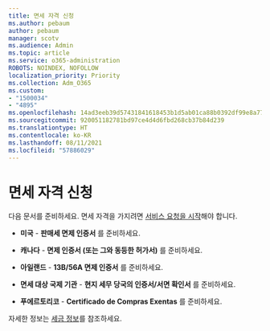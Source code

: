 ```yaml
---
title: 면세 자격 신청
ms.author: pebaum
author: pebaum
manager: scotv
ms.audience: Admin
ms.topic: article
ms.service: o365-administration
ROBOTS: NOINDEX, NOFOLLOW
localization_priority: Priority
ms.collection: Adm_O365
ms.custom:
- "1500034"
- "4895"
ms.openlocfilehash: 14ad3eeb39d57431841618453b1d5ab01ca88b0392df99e8a7754c140c1ea478
ms.sourcegitcommit: 920051182781bd97ce4d4d6fbd268cb37b84d239
ms.translationtype: HT
ms.contentlocale: ko-KR
ms.lasthandoff: 08/11/2021
ms.locfileid: "57886029"
---
```

# <a name="apply-for-tax-exempt-status"></a>면세 자격 신청

다음 문서를 준비하세요. 면세 자격을 가지려면 [서비스 요청을 시작](https://go.microsoft.com/fwlink/p/?linkid=518322)해야 합니다.

- **미국** - **판매세 면제 인증서** 를 준비하세요.

- **캐나다** - **면제 인증서 (또는 그와 동등한 허가서)** 를 준비하세요.

- **아일랜드** - **13B/56A 면제 인증서** 를 준비하세요.

- **면세 대상 국제 기관** - **현지 세무 당국의 인증서/서면 확인서** 를 준비하세요.

- **푸에르토리코** - **Certificado de Compras Exentas** 를 준비하세요.

자세한 정보는 [세금 정보](https://docs.microsoft.com/microsoft-365/commerce/billing-and-payments/tax-information)를 참조하세요.
